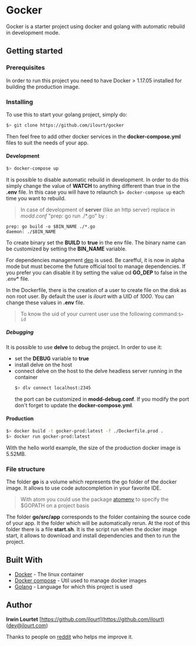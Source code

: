 # Gocker

Gocker is a starter project using docker and golang with automatic rebuild in development mode.


## Getting started

### Prerequisites

In order to run this project you need to have Docker > 1.17.05 installed for building the production image.

### Installing
To use this to start your golang project, simply do:
```sh
$> git clone https://github.com/ilourt/gocker
```

Then feel free to add other docker services in the **docker-compose.yml**  files to suit the needs of your app.

#### Development

```sh
$> docker-compose up
```

It is possible to disable automatic rebuild in development. In order to do this simply change the value of **WATCH** to anything different than true in the **.env** file. In this case you will have to relaunch `$> docker-compose up` each time you want to rebuild.
> In case of development of **server** (like an http server) replace in *modd.conf* "prep: go run ./*.go" by :
  ```
  prep: go build -o $BIN_NAME ./*.go 
  daemon: ./$BIN_NAME
  ```

To create binary set the **BUILD** to **true** in the env file. The binary name can be customized by setting the **BIN_NAME** variable.

For dependencies management [dep](https://github.com/golang/dep) is used. Be carefful, it is now in alpha mode but must become the future official tool to manage dependencies. If you prefer you can disable it by setting the value od **GO_DEP** to false in the *.env** file.

In the Dockerfile, there is the creation of a user to create file on the disk as non root user. By default the user is *ilourt* with a UID of *1000*. You can change these values in **.env** file.

> To know the uid of your current user use the following command:`$> id `

##### Debugging

It is possible to use **delve** to debug the project. In order to use it:
* set the **DEBUG** variable to **true**
* install delve on the host
* connect delve on the host to the delve headless server running in the container
  ```sh
  $> dlv connect localhost:2345
  ```
  the port can be customized in **modd-debug.conf**. If you modify the port don't forget to update the **docker-compose.yml**.

#### Production

```sh
$> docker build -t gocker-prod:latest -f ./Dockerfile.prod .
$> docker run gocker-prod:latest
```

With the hello world example, the size of the production docker image is 5.52MB.

### File structure

The folder **go** is a volume which represents the go folder of the docker image. It allows to use code autocompletion in your favorite IDE.
> With atom you could use the package [atomenv](https://atom.io/packages/atomenv) to specify the $GOPATH on a project basis

The folder **go/src/app** corresponds to the folder containing the source code of your app. It the folder which will be automatically rerun. At the root of this folder there is a file **start.sh**. It is the script run when the docker image start, it allows to download and install dependencies and then to run the project.


## Built With

* [Docker](https://docker.com) - The linux container
* [Docker compose](https://docs.docker.com/compose/) - Util used to manage docker images
* [Golang](https://golang.org) - Language for which this project is used

## Author

**Irwin Lourtet** [https://github.com/ilourt](https://github.com/ilourt)  (<dev@ilourt.com>)

Thanks to people on [reddit](https://redd.it/6f6lil) who helps me improve it.
